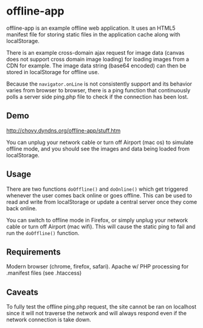 offline-app
===========

offline-app is an example offline web application. It uses an HTML5 manifest file for storing static files in the application cache along with localStorage.

There is an example cross-domain ajax request for image data (canvas does not support cross domain image loading) for loading images from a CDN for example. The image data string (base64 encoded) can then be stored in localStorage for offline use.

Because the `navigator.onLine` is not consistently support and its behavior varies from browser to browser, there is a ping function that continuously polls a server side ping.php file to check if the connection has been lost.

Demo
----

http://chovy.dyndns.org/offline-app/stuff.htm

You can unplug your network cable or turn off Airport (mac os) to simulate offline mode, and you should see the images and data being loaded from localStorage.

Usage
-----

There are two functions `doOffline()` and `doOnline()` which get triggered whenever the user comes back online or goes offline. This can be used to read and write from localStorage or update a central server once they come back online.

You can switch to offline mode in Firefox, or simply unplug your network cable or turn off Airport (mac wifi). This will cause the static ping to fail and run the `doOffline()` function.

Requirements
------------

Modern browser (chrome, firefox, safari).
Apache w/ PHP processing for .manifest files (see .htaccess)

Caveats
-------

To fully test the offline ping.php request, the site cannot be ran on localhost since it will not traverse the network and will always respond even if the network connection is take down.
